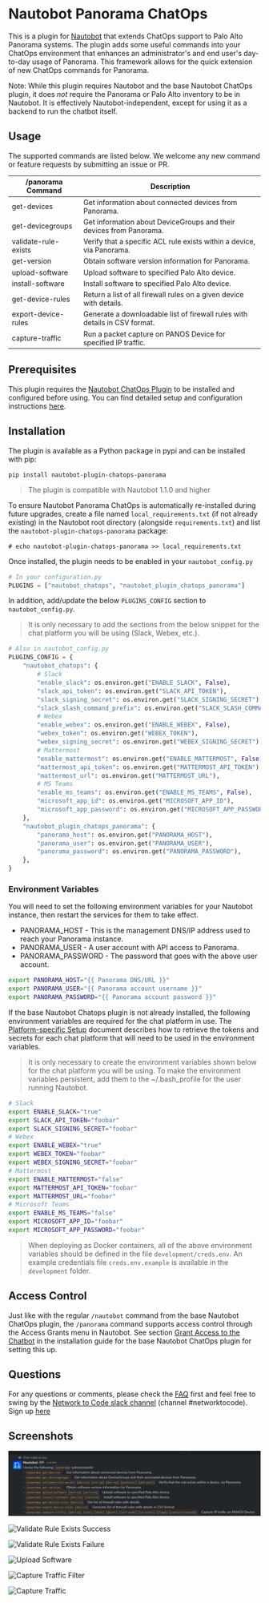 # Nautobot Panorama ChatOps

This is a plugin for [Nautobot](https://github.com/nautobot/nautobot) that extends ChatOps support to Palo Alto Panorama systems. The plugin adds some useful commands into your ChatOps environment that enhances an administrator's and end user's day-to-day usage of Panorama. This framework allows for the quick extension of new ChatOps commands for Panorama.

Note: While this plugin requires Nautobot and the base Nautobot ChatOps plugin, it does _not_ require the Panorama or Palo Alto inventory to be in Nautobot. It is effectively Nautobot-independent, except for using it as a backend to run the chatbot itself.

## Usage

The supported commands are listed below. We welcome any new command or feature requests by submitting an issue or PR.

| /panorama Command    | Description                                                                |
| -------------------- | -------------------------------------------------------------------------- |
| get-devices          | Get information about connected devices from Panorama.                     |
| get-devicegroups     | Get information about DeviceGroups and their devices from Panorama.        |
| validate-rule-exists | Verify that a specific ACL rule exists within a device, via Panorama.      |
| get-version          | Obtain software version information for Panorama.                          |
| upload-software      | Upload software to specified Palo Alto device.                             |
| install-software     | Install software to specified Palo Alto device.                            |
| get-device-rules     | Return a list of all firewall rules on a given device with details.        |
| export-device-rules  | Generate a downloadable list of firewall rules with details in CSV format. |
| capture-traffic      | Run a packet capture on PANOS Device for specified IP traffic.             |

## Prerequisites

This plugin requires the [Nautobot ChatOps Plugin](https://github.com/nautobot/nautobot-plugin-chatops) to be installed and configured before using. You can find detailed setup and configuration instructions [here](https://github.com/nautobot/nautobot-plugin-chatops/blob/develop/README.md).

## Installation

The plugin is available as a Python package in pypi and can be installed with pip:

```shell
pip install nautobot-plugin-chatops-panorama
```

> The plugin is compatible with Nautobot 1.1.0 and higher

To ensure Nautobot Panorama ChatOps is automatically re-installed during future upgrades, create a file named `local_requirements.txt` (if not already existing) in the Nautobot root directory (alongside `requirements.txt`) and list the `nautobot-plugin-chatops-panorama` package:

```no-highlight
# echo nautobot-plugin-chatops-panorama >> local_requirements.txt
```

Once installed, the plugin needs to be enabled in your `nautobot_config.py`

```python
# In your configuration.py
PLUGINS = ["nautobot_chatops", "nautobot_plugin_chatops_panorama"]
```

In addition, add/update the below `PLUGINS_CONFIG` section to `nautobot_config.py`.

> It is only necessary to add the sections from the below snippet for the chat platform you will be using (Slack, Webex, etc.).

```python
# Also in nautobot_config.py
PLUGINS_CONFIG = {
    "nautobot_chatops": {
        # Slack
        "enable_slack": os.environ.get("ENABLE_SLACK", False),
        "slack_api_token": os.environ.get("SLACK_API_TOKEN"),
        "slack_signing_secret": os.environ.get("SLACK_SIGNING_SECRET"),
        "slack_slash_command_prefix": os.environ.get("SLACK_SLASH_COMMAND_PREFIX", "/"),
        # Webex
        "enable_webex": os.environ.get("ENABLE_WEBEX", False),
        "webex_token": os.environ.get("WEBEX_TOKEN"),
        "webex_signing_secret": os.environ.get("WEBEX_SIGNING_SECRET"),
        # Mattermost
        "enable_mattermost": os.environ.get("ENABLE_MATTERMOST", False),
        "mattermost_api_token": os.environ.get("MATTERMOST_API_TOKEN"),
        "mattermost_url": os.environ.get("MATTERMOST_URL"),
        # MS Teams
        "enable_ms_teams": os.environ.get("ENABLE_MS_TEAMS", False),
        "microsoft_app_id": os.environ.get("MICROSOFT_APP_ID"),
        "microsoft_app_password": os.environ.get("MICROSOFT_APP_PASSWORD"),
    },
    "nautobot_plugin_chatops_panorama": {
        "panorama_host": os.environ.get("PANORAMA_HOST"),
        "panorama_user": os.environ.get("PANORAMA_USER"),
        "panorama_password": os.environ.get("PANORAMA_PASSWORD"),
    },
}
```

### Environment Variables

You will need to set the following environment variables for your Nautobot instance, then restart the services for them to take effect.

- PANORAMA_HOST - This is the management DNS/IP address used to reach your Panorama instance.
- PANORAMA_USER - A user account with API access to Panorama.
- PANORAMA_PASSWORD - The password that goes with the above user account.

```bash
export PANORAMA_HOST="{{ Panorama DNS/URL }}"
export PANORAMA_USER="{{ Panorama account username }}"
export PANORAMA_PASSWORD="{{ Panorama account password }}"
```

If the base Nautobot Chatops plugin is not already installed, the following environment variables are required for the chat platform in use. The [Platform-specific Setup](https://github.com/nautobot/nautobot-plugin-chatops/blob/develop/docs/chat_setup/chat_setup.md#platform-specific-setup) document describes how to retrieve the tokens and secrets for each chat platform that will need to be used in the environment variables.

> It is only necessary to create the environment variables shown below for the chat platform you will be using. To make the environment variables persistent, add them to the ~/.bash_profile for the user running Nautobot.

```bash
# Slack
export ENABLE_SLACK="true"
export SLACK_API_TOKEN="foobar"
export SLACK_SIGNING_SECRET="foobar"
# Webex
export ENABLE_WEBEX="true"
export WEBEX_TOKEN="foobar"
export WEBEX_SIGNING_SECRET="foobar"
# Mattermost
export ENABLE_MATTERMOST="false"
export MATTERMOST_API_TOKEN="foobar"
export MATTERMOST_URL="foobar"
# Microsoft Teams
export ENABLE_MS_TEAMS="false"
export MICROSOFT_APP_ID="foobar"
export MICROSOFT_APP_PASSWORD="foobar"
```

> When deploying as Docker containers, all of the above environment variables should be defined in the file `development/creds.env`. An example credentials file `creds.env.example` is available in the `development` folder.

## Access Control

Just like with the regular `/nautobot` command from the base Nautobot ChatOps plugin, the `/panorama` command supports access control through the Access Grants menu in Nautobot. See section [Grant Access to the Chatbot](https://github.com/nautobot/nautobot-plugin-chatops/blob/develop/docs/chat_setup/chat_setup.md#grant-access-to-the-chatbot) in the installation guide for the base Nautobot ChatOps plugin for setting this up.

## Questions

For any questions or comments, please check the [FAQ](FAQ.md) first and feel free to swing by the [Network to Code slack channel](https://networktocode.slack.com/) (channel #networktocode).
Sign up [here](http://slack.networktocode.com/)

## Screenshots

![Help](docs/img/screenshot1.png)

![Validate Rule Exists Success](docs/img/screenshot2.png)

![Validate Rule Exists Failure](docs/img/screenshot3.png)

![Upload Software](docs/img/screenshot4.png)

![Capture Traffic Filter](docs/img/screenshot5.png)

![Capture Traffic](docs/img/screenshot6.png)
